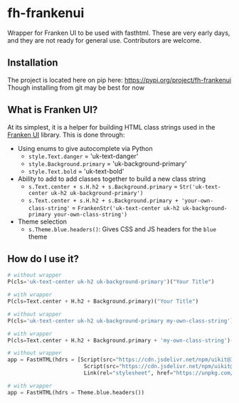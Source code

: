# fh-frankenui

Wrapper for Franken UI to be used with fasthtml.  These are very early days, and they are not ready for general use. Contributors are welcome.  

## Installation

The project is located here on pip here: https://pypi.org/project/fh-frankenui
Though installing from git may be best for now

## What is Franken UI?

At its simplest, it is a helper for building HTML class strings used in the [Franken UI](https://getfranken.com) library.  This is done through:

+ Using enums to give autocomplete via Python
    + `style.Text.danger` = 'uk-text-danger'
    + `style.Background.primary` = 'uk-background-primary'
    + `style.Text.bold` = 'uk-text-bold'
+ Ability to add to add classes together to build a new class string
    + `s.Text.center + s.H.h2 + s.Background.primary` = `Str('uk-text-center uk-h2 uk-background-primary')`
    + `s.Text.center + s.H.h2 + s.Background.primary + 'your-own-class-string'` = `FrankenStr('uk-text-center uk-h2 uk-background-primary your-own-class-string')`
+ Theme selection
    + `s.Theme.blue.headers()`: Gives CSS and JS headers for the `blue` theme

## How do I use it?

```python
# without wrapper
P(cls='uk-text-center uk-h2 uk-background-primary')("Your Title")

# with wrapper
P(cls=Text.center + H.h2 + Background.primary)("Your Title")
```

```python
# without wrapper
P(cls='uk-text-center uk-h2 uk-background-primary my-own-class-string')("Your Title")

# with wrapper
P(cls=Text.center + H.h2 + Background.primary + 'my-own-class-string')("Your Title")
```

```python
# without wrapper
app = FastHTML(hdrs = [Script(src="https://cdn.jsdelivr.net/npm/uikit@3.21.6/dist/js/uikit.min.js"),
                        Script(src="https://cdn.jsdelivr.net/npm/uikit@3.21.6/dist/js/uikit-icons.min.js"),
                        Link(rel="stylesheet", href="https://unpkg.com/franken-wc@0.0.6/dist/css/blue.min.css")])

# with wrapper
app = FastHTML(hdrs = Theme.blue.headers())
```
